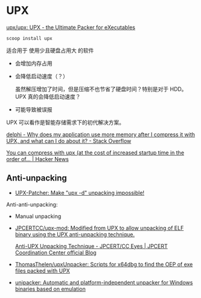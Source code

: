 # UPX
[upx/upx: UPX - the Ultimate Packer for eXecutables](https://github.com/upx/upx)

`scoop install upx`

适合用于 使用少且硬盘占用大 的软件

- 会增加内存占用
- 会降低启动速度（？）
  
  虽然解压增加了时间，但是压缩不也节省了硬盘时间？特别是对于 HDD。UPX 真的会降低启动速度？
- 可能导致被误报

UPX 可以看作是智能存储需求下的初代解决方案。

[delphi - Why does my application use more memory after I compress it with UPX, and what can I do about it? - Stack Overflow](https://stackoverflow.com/questions/9219244/why-does-my-application-use-more-memory-after-i-compress-it-with-upx-and-what-c)

[You can compress with upx (at the cost of increased startup time in the order of... | Hacker News](https://news.ycombinator.com/item?id=21907511)

## Anti-unpacking
- [UPX-Patcher: Make "upx -d" unpacking impossible!](https://github.com/DosX-dev/UPX-Patcher)

Anti-anti-unpacking:
- Manual unpacking

- [JPCERTCC/upx-mod: Modified from UPX to allow unpacking of ELF binary using the UPX anti-unpacking technique.](https://github.com/JPCERTCC/upx-mod)

  [Anti-UPX Unpacking Technique - JPCERT/CC Eyes | JPCERT Coordination Center official Blog](https://blogs.jpcert.or.jp/en/2022/03/anti_upx_unpack.html)

- [ThomasThelen/upxUnpacker: Scripts for x64dbg to find the OEP of exe files packed with UPX](https://github.com/ThomasThelen/upxUnpacker)

- [unipacker: Automatic and platform-independent unpacker for Windows binaries based on emulation](https://github.com/unipacker/unipacker)